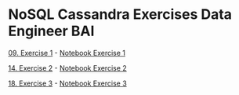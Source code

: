 # NoSQL Cassandra Exercises Data Engineer BAI

[09. Exercise 1](https://www.bootcampai.org/courses/nanodegree-data-engineer/lesson/09-exercise-1/) - [Notebook Exercise 1](/Notebooks/09.Exercise1.ipynb)

[14. Exercise 2](https://www.bootcampai.org/courses/nanodegree-data-engineer/lesson/14-exercise-2/) - [Notebook Exercise 2](/Notebooks/09.Exercise1.ipynb)

[18. Exercise 3](https://www.bootcampai.org/courses/nanodegree-data-engineer/lesson/18-exercise-3/) - [Notebook Exercise 3](/Notebooks/09.Exercise1.ipynb)
